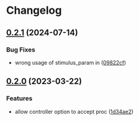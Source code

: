 # Changelog

## [0.2.1](https://github.com/tomasc/has_stimulus_attrs/compare/v0.2.0...v0.2.1) (2024-07-14)


### Bug Fixes

* wrong usage of stimulus_param in  ([09822cf](https://github.com/tomasc/has_stimulus_attrs/commit/09822cf8828fdfa913384037cf7f8b662db48fe7))

## [0.2.0](https://github.com/tomasc/has_stimulus_attrs/compare/v0.1.0...v0.2.0) (2023-03-22)


### Features

* allow controller option to accept proc ([1d34ae2](https://github.com/tomasc/has_stimulus_attrs/commit/1d34ae29f283e36aaed3fc56bd43f671c72308bf))
